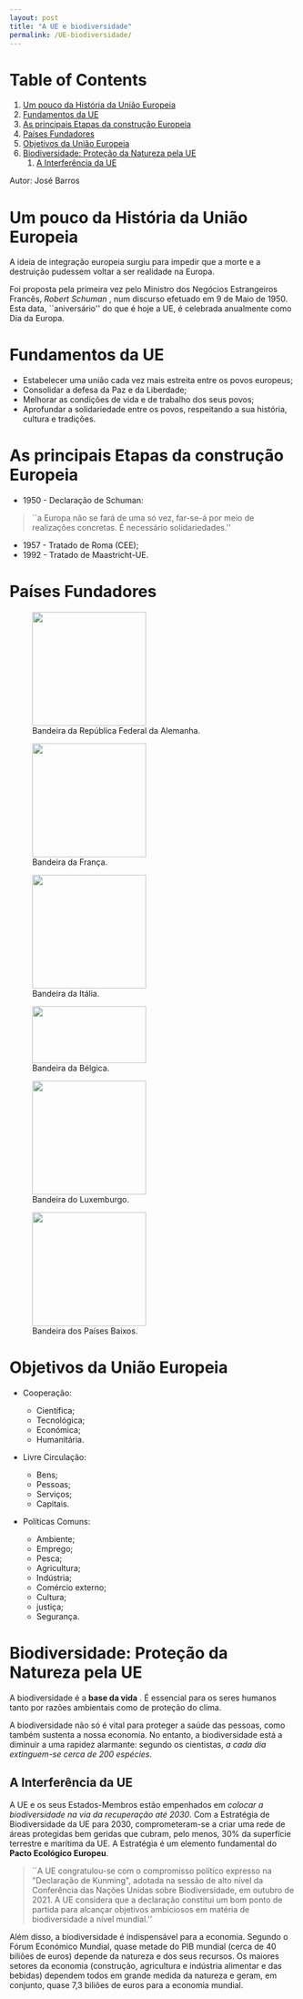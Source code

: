```yaml
---
layout: post
title: "A UE e biodiversidade"
permalink: /UE-biodiversidade/
---
```



# Table of Contents

1.  [Um pouco da História da União Europeia](#orgb933f52)
2.  [Fundamentos da UE](#org9293e52)
3.  [As principais Etapas da construção Europeia](#org454f437)
4.  [Países Fundadores](#org746781f)
5.  [Objetivos da União Europeia](#org97db9a2)
6.  [Biodiversidade: Proteção da Natureza pela UE](#orgb55bb31)
    1.  [A Interferência da UE](#orgf138cca)

Autor: José Barros


<a id="orgb933f52"></a>

# Um pouco da História da União Europeia

A ideia de integração europeia surgiu para impedir que a morte e a destruição pudessem voltar a ser realidade na Europa.

Foi proposta pela primeira vez pelo Ministro dos Negócios Estrangeiros Francês,  *Robert Schuman* , num discurso efetuado em 9 de Maio de 1950. Esta data, \`\`aniversário'' do que é hoje a UE, é celebrada anualmente como Dia da Europa.


<a id="org9293e52"></a>

# Fundamentos da UE

-   Estabelecer uma união cada vez mais estreita entre os povos europeus;
-   Consolidar a defesa da Paz e da Liberdade;
-   Melhorar as condições de vida e de trabalho dos seus povos;
-   Aprofundar a solidariedade entre os povos, respeitando a sua história, cultura e tradições.


<a id="org454f437"></a>

# As principais Etapas da construção Europeia

-   1950 - Declaração de Schuman:

> \`\`a Europa não se fará de uma só vez, far-se-á por meio de realizações concretas. É necessário solidariedades.''

-   1957 - Tratado de Roma (CEE);
-   1992 - Tratado de Maastricht-UE.


<a id="org746781f"></a>

# Países Fundadores

<figure>
<img  src="/T2/assets/ACIDADANIAEUROPEIA10.png" width="200" />
<figcaption>Bandeira da República Federal da Alemanha.</figcaption>
</figure>

<figure>
<img  src="/T2/assets/ACIDADANIAEUROPEIA11.png" width="200"/>
<figcaption>Bandeira da França.</figcaption>
</figure>

<figure>
<img  src="/T2/assets/ACIDADANIAEUROPEIA12.png" width="200"/>
<figcaption>Bandeira da Itália.</figcaption>
</figure>

<figure>
<img  src="/T2/assets/ACIDADANIAEUROPEIA13.png"  width="200" height="100"/>
<figcaption>Bandeira da Bélgica.</figcaption>
</figure>

<figure>
<img  src="/T2/assets/ACIDADANIAEUROPEIA53.png" width="200"/>
<figcaption>Bandeira do Luxemburgo.</figcaption>
</figure>

<figure>
<img  src="/T2/assets/ACIDADANIAEUROPEIA14.png" width="200"/>
<figcaption>Bandeira dos Países Baixos.</figcaption>
</figure>


<a id="org97db9a2"></a>

# Objetivos da União Europeia

-   Cooperação:
    -   Científica;
    -   Tecnológica;
    -   Económica;
    -   Humanitária.

-   Livre Circulação:
    -   Bens;
    -   Pessoas;
    -   Serviços;
    -   Capitais.

-   Políticas Comuns:
    -   Ambiente;
    -   Emprego;
    -   Pesca;
    -   Agricultura;
    -   Indústria;
    -   Comércio externo;
    -   Cultura;
    -   justiça;
    -   Segurança.


<a id="orgb55bb31"></a>

# Biodiversidade: Proteção da Natureza pela UE

A biodiversidade é a  **base da vida** . É essencial para os seres humanos tanto por razões ambientais como de proteção do clima.

A biodiversidade não só é vital para proteger a saúde das pessoas, como também sustenta a nossa economia. No entanto, a biodiversidade está a diminuir a uma rapidez alarmante: segundo os cientistas,  *a cada dia extinguem-se cerca de 200 espécies*.


<a id="orgf138cca"></a>

## A Interferência da UE

A UE e os seus Estados-Membros estão empenhados em *colocar a biodiversidade na via da recuperação até 2030*. Com a Estratégia de Biodiversidade da UE para 2030, comprometeram-se a criar uma rede de áreas protegidas bem geridas que cubram,  pelo menos, 30%  da superfície terrestre e marítima da UE. A Estratégia é um elemento fundamental do  **Pacto Ecológico Europeu**.

> \`\`A UE congratulou-se com o compromisso político expresso na "Declaração de Kunming", adotada na sessão de alto nível da Conferência das Nações Unidas sobre Biodiversidade, em outubro de 2021. A UE considera que a declaração constitui um bom ponto de partida para alcançar objetivos ambiciosos em matéria de biodiversidade a nível mundial.''

Além disso, a biodiversidade é indispensável para a economia. Segundo o Fórum Económico Mundial, quase metade do PIB mundial (cerca de 40 biliões de euros) depende da natureza e dos seus recursos. Os maiores setores da economia (construção, agricultura e indústria alimentar e das bebidas) dependem todos em grande medida da natureza e geram, em conjunto, quase 7,3 biliões de euros para a economia mundial.
